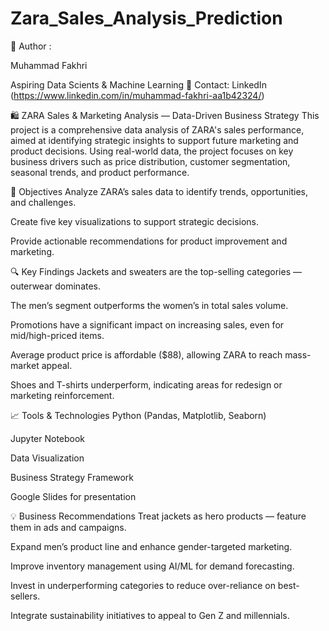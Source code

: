# Zara_Sales_Analysis_Prediction

👤 Author :

Muhammad Fakhri

Aspiring Data Scients & Machine Learning
📧 Contact: LinkedIn (https://www.linkedin.com/in/muhammad-fakhri-aa1b42324/)

🛍️ ZARA Sales & Marketing Analysis — Data-Driven Business Strategy
This project is a comprehensive data analysis of ZARA's sales performance, aimed at identifying strategic insights to support future marketing and product decisions. Using real-world data, the project focuses on key business drivers such as price distribution, customer segmentation, seasonal trends, and product performance.

📌 Objectives
Analyze ZARA’s sales data to identify trends, opportunities, and challenges.

Create five key visualizations to support strategic decisions.

Provide actionable recommendations for product improvement and marketing.

🔍 Key Findings
Jackets and sweaters are the top-selling categories — outerwear dominates.

The men’s segment outperforms the women’s in total sales volume.

Promotions have a significant impact on increasing sales, even for mid/high-priced items.

Average product price is affordable ($88), allowing ZARA to reach mass-market appeal.

Shoes and T-shirts underperform, indicating areas for redesign or marketing reinforcement.

📈 Tools & Technologies
Python (Pandas, Matplotlib, Seaborn)

Jupyter Notebook

Data Visualization

Business Strategy Framework

Google Slides for presentation

💡 Business Recommendations
Treat jackets as hero products — feature them in ads and campaigns.

Expand men’s product line and enhance gender-targeted marketing.

Improve inventory management using AI/ML for demand forecasting.

Invest in underperforming categories to reduce over-reliance on best-sellers.

Integrate sustainability initiatives to appeal to Gen Z and millennials.


